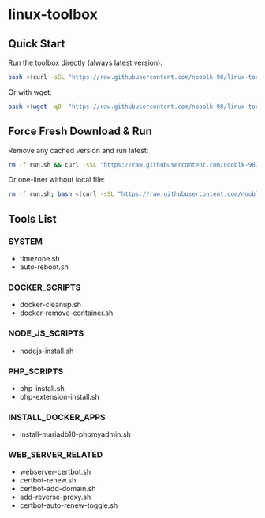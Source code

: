 # linux-toolbox

## Quick Start

Run the toolbox directly (always latest version):

```bash
bash <(curl -sSL "https://raw.githubusercontent.com/nooblk-98/linux-toolbox/main/run.sh?$(date +%s)")
```

Or with wget:

```bash
bash <(wget -qO- "https://raw.githubusercontent.com/nooblk-98/linux-toolbox/main/run.sh?$(date +%s)")
```

## Force Fresh Download & Run

Remove any cached version and run latest:

```bash
rm -f run.sh && curl -sSL "https://raw.githubusercontent.com/nooblk-98/linux-toolbox/main/run.sh" -o run.sh && chmod +x run.sh && ./run.sh
```

Or one-liner without local file:

```bash
rm -f run.sh; bash <(curl -sSL "https://raw.githubusercontent.com/nooblk-98/linux-toolbox/main/run.sh")
```

## Tools List

### SYSTEM
- timezone.sh
- auto-reboot.sh

### DOCKER_SCRIPTS  
- docker-cleanup.sh
- docker-remove-container.sh

### NODE_JS_SCRIPTS
- nodejs-install.sh

### PHP_SCRIPTS
- php-install.sh
- php-extension-install.sh

### INSTALL_DOCKER_APPS
- install-mariadb10-phpmyadmin.sh

### WEB_SERVER_RELATED
- webserver-certbot.sh
- certbot-renew.sh
- certbot-add-domain.sh
- add-reverse-proxy.sh
- certbot-auto-renew-toggle.sh

